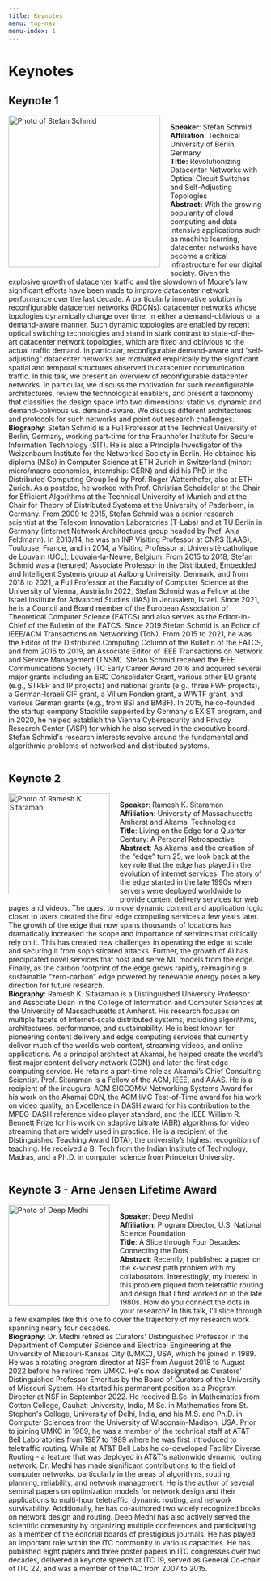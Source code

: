 ```yaml
---
title: Keynotes
menu: top-nav
menu-index: 1
---
```


# Keynotes

## Keynote 1
<div style="overflow: hidden; margin-top:10px;">
    <img src="{{ site.baseurl }}/assets/images/SchmidPhoto.jpg" alt="Photo of Stefan Schmid" style="float: left; margin-right: 20px; margin-bottom: 10px; width: 300px;">
    <p>
        <b>Speaker</b>: Stefan Schmid<br />
        <b>Affiliation</b>: Technical University of Berlin, Germany<br />
        <b>Title:</b> Revolutionizing Datacenter Networks with Optical Circuit Switches and Self-Adjusting Topologies<br />
        <b>Abstract:</b> With the growing popularity of cloud computing and data-intensive applications such as machine learning, datacenter networks have become a critical infrastructure for our digital society. Given the explosive growth of datacenter traffic and the slowdown of Moore’s law, significant efforts have been made to improve datacenter network performance over the last decade. A particularly innovative solution is reconfigurable datacenter networks (RDCNs): datacenter networks whose topologies dynamically change over time, in either a demand-oblivious or a demand-aware manner. Such dynamic topologies are enabled by recent optical switching technologies and stand in stark contrast to state-of-the-art datacenter network topologies, which are fixed and oblivious to the actual traffic demand. In particular, reconfigurable demand-aware and “self-adjusting” datacenter networks are motivated empirically by the significant spatial and temporal structures observed in datacenter communication traffic. In this talk, we present an overview of reconfigurable datacenter networks. In particular, we discuss the motivation for such reconfigurable architectures, review the technological enablers, and present a taxonomy that classifies the design space into two dimensions: static vs. dynamic and demand-oblivious vs. demand-aware. We discuss different architectures and protocols for such networks and point out research challenges.<br />
        <b>Biography</b>: Stefan Schmid is a Full Professor at the Technical University of Berlin, Germany, working part-time for the Fraunhofer Institute for Secure Information Technology (SIT). He is also a Principle Investigator of the Weizenbaum Institute for the Networked Society in Berlin. He obtained his diploma (MSc) in Computer Science at ETH Zurich in Switzerland (minor: micro/macro economics, internship: CERN) and did his PhD in the Distributed Computing Group led by Prof. Roger Wattenhofer, also at ETH Zurich. As a postdoc, he worked with Prof. Christian Scheideler at the Chair for Efficient Algorithms at the Technical University of Munich and at the Chair for Theory of Distributed Systems at the University of Paderborn, in Germany. From 2009 to 2015, Stefan Schmid was a senior research scientist at the Telekom Innovation Laboratories (T-Labs) and at TU Berlin in Germany (Internet Network Architectures group headed by Prof. Anja Feldmann). In 2013/14, he was an INP Visiting Professor at CNRS (LAAS), Toulouse, France, and in 2014, a Visiting Professor at Université catholique de Louvain (UCL), Louvain-la-Neuve, Belgium. From 2015 to 2018, Stefan Schmid was a (tenured) Associate Professor in the Distributed, Embedded and Intelligent Systems group at Aalborg University, Denmark, and from 2018 to 2021, a Full Professor at the Faculty of Computer Science at the University of Vienna, Austria.In 2022, Stefan Schmid was a Fellow at the Israel Institute for Advanced Studies (IIAS)  in Jerusalem, Israel. Since 2021, he is a Council and Board member of the European Association of Theoretical Computer Science (EATCS) and also serves as the Editor-in-Chief of the Bulletin of the EATCS. Since 2019 Stefan Schmid is an Editor of IEEE/ACM Transactions on Networking (ToN). From 2015 to 2021, he was the Editor of the Distributed Computing Column of the Bulletin of the EATCS, and from 2016 to 2019, an Associate Editor of IEEE Transactions on Network and Service Management (TNSM). Stefan Schmid received the IEEE Communications Society ITC Early Career Award 2016 and acquired several major grants including an ERC Consolidator Grant, various other EU grants (e.g., STREP and IP projects) and national grants (e.g., three FWF projects),  a German-Israeli GIF grant, a Villum Fonden grant, a WWTF grant, and various German grants (e.g., from BSI and BMBF). In 2015, he co-founded the startup company Stacktile supported by Germany's EXIST program, and in 2020, he helped establish the Vienna Cybersecurity and Privacy Research Center (ViSP) for which he also served in the executive board. Stefan Schmid's research interests revolve around the fundamental and algorithmic problems of networked and distributed systems.
    </p>
</div>

## Keynote 2

<div style="overflow: hidden; margin-top:10px;">
    <img src="{{ site.baseurl }}/assets/images/SitaramanPhoto.jpg" alt="Photo of Ramesh K. Sitaraman" style="float: left; margin-right: 20px; margin-bottom: 10px; width: 200px;">
    <p>
        <b>Speaker</b>: Ramesh K. Sitaraman<br />
        <b>Affiliation</b>: University of Massachusetts Amherst and Akamai Technologies<br />
        <b>Title</b>: Living on the Edge for a Quarter Century: A Personal Retrospective<br />
        <b>Abstract</b>: As Akamai and the creation of the “edge” turn 25, we look back at the key role that the edge has played in the evolution of internet services. The story of the edge started in the late 1990s when servers were deployed worldwide to provide content delivery services for web pages and videos. The quest to move dynamic content and application logic closer to users created the first edge computing services a few years later. The growth of the edge that now spans thousands of locations has dramatically increased the scope and importance of services that critically rely on it. This has created new challenges in operating the edge at scale and securing it from sophisticated attacks. Further, the growth of AI has precipitated novel services that host and serve ML models from the edge. Finally, as the carbon footprint of the edge grows rapidly, reimagining a sustainable “zero-carbon” edge powered by renewable energy poses a key direction for future research.
        <br />
        <b>Biography</b>: Ramesh K. Sitaraman is a Distinguished University Professor and Associate Dean in the College of Information and Computer Sciences at the University of Massachusetts at Amherst. His research focuses on multiple facets of Internet-scale distributed systems, including algorithms, architectures, performance, and sustainability. He is best known for pioneering content delivery and edge computing services that currently deliver much of the world’s web content, streaming videos, and online applications. As a principal architect at Akamai, he helped create the world’s first major content delivery network (CDN) and later the first edge computing service. He retains a part-time role as Akamai’s Chief Consulting Scientist.
        Prof. Sitaraman is a Fellow of the ACM, IEEE, and AAAS. He is a recipient of the inaugural ACM SIGCOMM Networking Systems Award for his work on the Akamai CDN, the ACM IMC Test-of-Time award for his work on video quality, an Excellence in DASH award for his contribution to the MPEG-DASH reference video player standard, and the IEEE William R. Bennett Prize for his work on adaptive bitrate (ABR) algorithms for video streaming that are widely used in practice. He is a recipient of the Distinguished Teaching Award (DTA), the university’s highest recognition of teaching. He received a B. Tech from the Indian Institute of Technology, Madras, and a Ph.D. in computer science from Princeton University.<br />
    </p>
</div>

## Keynote 3 - Arne Jensen Lifetime Award

<div style="overflow: hidden; margin-top:10px;">
    <img src="{{ site.baseurl }}/assets/images/DeepMedhi.jpg" alt="Photo of Deep Medhi" style="float: left; margin-right: 20px; margin-bottom: 10px; width: 200px;">
    <p>
        <b>Speaker</b>: Deep Medhi<br />
        <b>Affiliation</b>: Program Director, U.S. National Science Foundation<br />
        <b>Title</b>: A Slice through Four Decades: Connecting the Dots<br />
        <b>Abstract</b>: Recently, I published a paper on the k-widest path problem with my collaborators. Interestingly, my interest in this problem piqued from teletraffic routing and design that I first worked on in the late 1980s. How do you connect the dots in your research? In this talk, I’ll slice through a few examples like this one to cover the trajectory of my research work spanning nearly four decades. <br />
        <b>Biography</b>: Dr. Medhi retired as Curators' Distinguished Professor in the Department of Computer Science and Electrical Engineering at the University of Missouri-Kansas City (UMKC), USA, which he joined in 1989. He was a rotating program director at NSF from August 2018 to August 2022 before he retired from UMKC. He's now designated as Curators' Distinguished Professor Emeritus by the Board of Curators of the University of Missouri System.  He started his permanent position as a Program Director at NSF in September 2022. He received B.Sc. in Mathematics from Cotton College, Gauhati University, India, M.Sc. in Mathematics from St. Stephen's College, University of Delhi, India, and his M.S. and Ph.D. in Computer Sciences from the University of Wisconsin-Madison, USA. Prior to joining UMKC in 1989, he was a member of the technical staff at AT&T Bell Laboratories from 1987 to 1989 where he was first introduced to teletraffic routing.  While at AT&T Bell Labs he co-developed Facility Diverse Routing - a feature that was deployed in AT&T's nationwide dynamic routing network. 
        Dr. Medhi has made significant contributions to the field of computer networks, particularly in the areas of algorithms, routing, planning, reliability, and network management. He is the author of several seminal papers on optimization models for network design and their applications to multi-hour teletraffic, dynamic routing, and network survivability. Additionally, he has co-authored two widely recognized books on network design and routing. Deep Medhi has also actively served the scientific community by organizing multiple conferences and participating as a member of the editorial boards of prestigious journals. He has played an important role within the ITC community in various capacities. He has published eight papers and three poster papers in ITC congresses over two decades, delivered a keynote speech at ITC 19, served as General Co-chair of ITC 22, and was a member of the IAC from 2007 to 2015.<br />
    </p>
</div>

    


